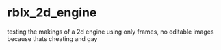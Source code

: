 # rblx_2d_engine
testing the makings of a 2d engine using only frames, no editable images because thats cheating and gay
